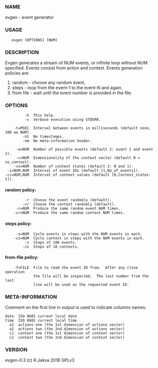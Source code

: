 ### NAME
evgen - event generator

### USAGE
       evgen [OPTIONS] [NUM]

### DESCRIPTION
Evgen generates a stream of NUM events, or infinite loop without NUM specified.
Events consist from action and context.  Events generation policies are:

1. random - choose any random event,
2. steps - loop from the event-1 to the event-N and again,
3. from file - wait until the event number is provided in the file.

### OPTIONS
             -h  This help.
             -v  Verbose execution using STDERR.
   
        -t=MSEC  Interval between events in milliseconds (default none, 100 wo NUM).
            -nt  No timestamps.
            -nm  No meta-information header.
   
         -e=NUM  Number of possible events (default 2: event 1 and event 2).
         -c=NUM  Dimensionality of the context vector (default 0 = no_context).
        -cn=NUM  Number of context states (default 2: 0 and 1).
     -i=NUM,NUM  Interval of event IDs (default [1,No_of_events]).
    -ci=NUM,NUM  Interval of context values (default [0,Context_states-1]).

#### random policy:
             -r  Choose the event randomly (default).
            -cr  Choose the context randomly (default).
         -r=NUM  Produce the same random event NUM times.
        -cr=NUM  Produce the same random context NUM times.

#### steps policy:
         -s=NUM  Cycle events in steps with the NUM events in each.
        -cs=NUM  Cycle context in steps with the NUM events in each.
             -s  Steps of 100 events.
            -cs  Steps of 10 contexts.

#### from-file policy:
        -f=FILE  File to read the event ID from.  After any close operation
                 the file will be inspected.  The last number from the last
                 line will be used as the requested event ID.

### META-INFORMATION
Comment on the first line in output is used to indicate columns names:

    date  ISO 8601 current local date
    time  ISO 8601 current local time
      a1  actions one (the 1st dimension of actions vector)
      a2  actions two (the 2nd dimension of actions vector)
      c1  context one (the 1st dimension of context vector)
      c2  context two (the 2nd dimension of context vector)

### VERSION
evgen-0.3 (c) R.Jaksa 2018 GPLv3

